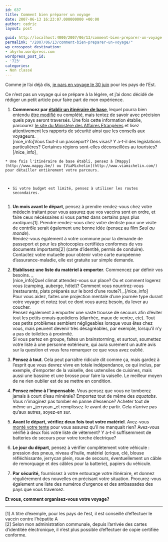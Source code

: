 ```yaml
---
id: 637
title: Comment bien préparer un voyage
date: 2007-06-13 16:23:07.000000000 +00:00
author: cedric
layout: post

guid: http://localhost:4000/2007/06/13/comment-bien-preparer-un-voyage.html
permalink: "/2007/06/13/comment-bien-preparer-un-voyage/"
wp_crosspost_destination:
- akyrho.wordpress.com
wordpress_post_id:
- '723'
categories:
- Non classé
---
```

Comme je l’ai déjà dis, [je pars en voyage le 30 juin](/blog/2007/06/10/preparation-dun-voyage/) pour les pays de l’Est.

Ce n’est pas un voyage qui se prépare à la légère, et j’ai donc décidé de rédiger un petit article pour faire part de mon expérience.

  1. **Commencez par [établir un itinéraire de base](/blog/2007/06/11/eurotrip-itineraire/)**, lequel pourra bien entendu [être modifié](/blog/2007/06/15/eurotrip-modification-de-litineraire/) ou complété, mais tentez de savoir avec précision quels pays seront traversés. Une fois cette information établie, parcourez [le site du Ministère des Affaires Etrangères](http://www.diplomatie.be/) et lisez attentivement les rapports de sécurité ainsi que les conseils aux voyageurs. _  
    [nice\_info]Vous faut-il un passeport? Des visas? Y a-t-il des legislations particulières? Certaines régions sont-elles déconseillées au touristes?[/nice\_info]_

<div class="highlighter-rouge">
  <div class="highlight">
    <pre class="highlight"><code>* Une fois l'itinéraire de base établi, pensez à [Mappy](http://www.mappy.be/) ou [ViaMichelin](http://www.viamichelin.com/) pour détailler entièrement votre parcours.


* Si votre budget est limité,  pensez à utiliser les routes secondaires.
</code></pre>
  </div>
</div>

  1. **Un mois avant le départ**, pensez à prendre rendez-vous chez votre médecin traitant pour vous assurez que vos vaccins sont en ordre, et faire ceux nécéssaires si vous partez dans certains pays plus _exotiques_[1]. Prendre rendez-vous chez votre dentiste pour une visite de contrôle serait également une bonne idée (pensez au film _Seul au monde_).  
    Rendez-vous également à votre commune pour la demande de passeport et pour les photocopies certifiées conformes de vos documents importants\[2\] (carte d’identité, permis de conduire).  
    Contactez votre mutuelle pour obtenir votre carte européenne d’assurance-maladie, elle est gratuite sur simple demande.

  2. **Etablissez une liste du matériel à emporter**. Commencez par définir vos besoins. _  
    [nice\_info]Quel climat attendez-vous sur place? Ou et comment logerez vous (camping, auberge, hôtel)? Comment vous nourrirez-vous (restaurants, plats préparés sur le bord d’une route?)\_.[/nice_info]  
    Pour vous aidez, faites une projection mentale d’une journée type durant votre voyage et notez tout ce dont vous aurez besoin, du lever au coucher.  
    Pensez également à emporter une vaste trousse de secours afin d’éviter tout les petits ennuis quotidiens (diarrhée, maux de ventre, etc). Tout ces petits problèmes semblent négligeables lorsque vous êtes chez vous, mais peuvent devenir très désagréables, par exemple, lorsqu’il n’y a pas de toilettes à proximité.  
    Si vous partez en groupe, faites un brainstorming, et surtout, soumettez votre liste à une personne extérieure, qui aura surement un autre avis sur la question et vous fera remarquer ce que vous avez oublié.

  3. **Pensez à tout**. Cela peut parraître ridicule dit comme ça, mais gardez à l’esprit que vous devrez vivre en totale indépendance, ce qui inclus, par exemple, d’emporter de la vaiselle, des ustensiles de cuisines, mais aussi une bassine et une brosse pour faire la vaiselle. Le meilleur moyen de ne rien oublier est de se mettre en condition.

  4. **Pensez même à l’impensable**. Vous pensez que vous ne tomberez jamais à court d’eau minérale? Emportez tout de même des _aquatabs_. Vous n’imaginez pas tomber en panne d’essence? Acheter tout de même un \_jerrycan \_et remplissez-le avant de partir. Cela n’arrive pas qu’aux autres, soyez-en sur.

  5. **Avant le départ, vérifiez deux fois tout votre matériel**. Avez-vous [monté votre tente](/blog/2007/06/11/eurotrip-les-tentes-sont-pretes/) pour vous assurez qu’il ne manquait rien? Avez-vous vérifié à deux fois votre liste de vêtement? Y a-t-il suffisemment de batteries de secours pour votre torche électrique?

  6. **Le jour du départ**, pensez à vérifier complètement votre véhicule : pression des pneus, niveau d’huile, matériel (crique, clé, blouse réfléchissante, jerrycan plein, roue de secours, éventuellement un câble de remorquage et des câbles pour la batterie), papiers du véhicule.

  7. **Par sécurité,** fournissez à votre entourage votre itinéraire, et donnez régulièrement des nouvelles en précisant votre situation. Procurez-vous également une liste des numéros d’urgence et des ambassades des pays que vous traversez.

**Et vous, comment organisez-vous votre voyage?**

* * *

[1] A titre d’exemple, pour les pays de l’est, il est conseillé d’effectuer le vaccin contre l’hépatite A  
[2] Selon mon administration communale, depuis l’arrivée des cartes d’identitée électronique, il n’est plus possible d’effectuer de copie certifiée conforme.